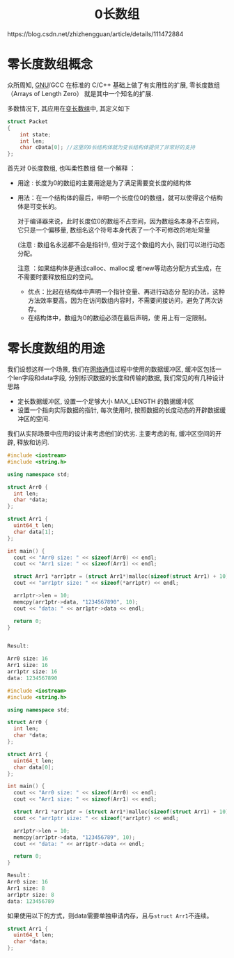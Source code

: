 <h1 align="center">0长数组</h1>
https://blog.csdn.net/zhizhengguan/article/details/111472884



# 零长度数组概念

众所周知, [GNU](https://so.csdn.net/so/search?q=GNU&spm=1001.2101.3001.7020)/GCC 在标准的 C/C++ 基础上做了有实用性的扩展, 零长度数组（Arrays of Length Zero） 就是其中一个知名的扩展.

多数情况下, 其应用在[变长数组](https://so.csdn.net/so/search?q=变长数组&spm=1001.2101.3001.7020)中, 其定义如下

```cpp
struct Packet
{
    int state;
    int len;
    char cData[0]; //这里的0长结构体就为变长结构体提供了非常好的支持
};

```

首先对 0长度数组, 也叫柔性数组 做一个解释 ：

- 用途 : 长度为0的数组的主要用途是为了满足需要变长度的结构体

- 用法：在一个结构体的最后，申明一个长度位0的数组，就可以使得这个结构体是可变长的。

  对于编译器来说，此时长度位0的数组不占空间，因为数组名本身不占空间，它只是一个偏移量, 数组名这个符号本身代表了一个不可修改的地址常量

  (注意 : 数组名永远都不会是指针!), 但对于这个数组的大小, 我们可以进行动态分配。

  注意 ：如果结构体是通过calloc、malloc或 者new等动态分配方式生成，在不需要时要释放相应的空间。

  - 优点：比起在结构体中声明一个指针变量、再进行动态分 配的办法，这种方法效率要高。因为在访问数组内容时，不需要间接访问，避免了两次访存。
  - 在结构体中，数组为0的数组必须在最后声明，使 用上有一定限制。

# 零长度数组的用途

我们设想这样一个场景, 我们在[网络通信](https://so.csdn.net/so/search?q=网络通信&spm=1001.2101.3001.7020)过程中使用的数据缓冲区, 缓冲区包括一个len字段和data字段, 分别标识数据的长度和传输的数据, 我们常见的有几种设计思路

- 定长数据缓冲区, 设置一个足够大小 MAX_LENGTH 的数据缓冲区
- 设置一个指向实际数据的指针, 每次使用时, 按照数据的长度动态的开辟数据缓冲区的空间.

我们从实际场景中应用的设计来考虑他们的优劣. 主要考虑的有, 缓冲区空间的开辟, 释放和访问.





```c++
#include <iostream>
#include <string.h>

using namespace std;

struct Arr0 {
  int len;
  char *data;
};

struct Arr1 {
  uint64_t len;
  char data[1];
};

int main() {
  cout << "Arr0 size: " << sizeof(Arr0) << endl;
  cout << "Arr1 size: " << sizeof(Arr1) << endl;

  struct Arr1 *arr1ptr = (struct Arr1*)malloc(sizeof(struct Arr1) + 10);
  cout << "arr1ptr size: " << sizeof(*arr1ptr) << endl;

  arr1ptr->len = 10;
  memcpy(arr1ptr->data, "1234567890", 10);
  cout << "data: " << arr1ptr->data << endl;

  return 0;
}


Result:

Arr0 size: 16
Arr1 size: 16
arr1ptr size: 16
data: 1234567890

```



```c++
#include <iostream>
#include <string.h>

using namespace std;

struct Arr0 {
  int len;
  char *data;
};

struct Arr1 {
  uint64_t len;
  char data[0];
};

int main() {
  cout << "Arr0 size: " << sizeof(Arr0) << endl;
  cout << "Arr1 size: " << sizeof(Arr1) << endl;

  struct Arr1 *arr1ptr = (struct Arr1*)malloc(sizeof(struct Arr1) + 10);
  cout << "arr1ptr size: " << sizeof(*arr1ptr) << endl;

  arr1ptr->len = 10;
  memcpy(arr1ptr->data, "123456789", 10);
  cout << "data: " << arr1ptr->data << endl;

  return 0;
}

Result：
Arr0 size: 16
Arr1 size: 8
arr1ptr size: 8
data: 123456789

```



如果使用以下的方式，则data需要单独申请内存，且与`struct Arr1`不连续。

```c++
struct Arr1 {
  uint64_t len;
  char *data;
};
```


